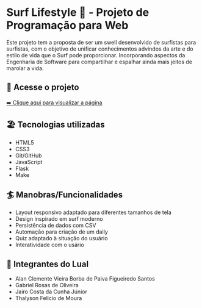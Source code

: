 # Surf Lifestyle 🌊 - Projeto de Programação para Web

 Este projeto tem a proposta de ser um swell desenvolvido de surfistas para surfistas, com o objetivo de unificar conhecimentos advindos da arte e do estilo de vida que o Surf pode proporcionar. Incorporando aspectos da Engenharia de Software para compartilhar e espalhar ainda mais jeitos de marolar a vida. 

## 🔗 Acesse o projeto 

[➡️ Clique aqui para visualizar a página](https://surf-lifestyle.onrender.com)

## 🏖️ Tecnologias utilizadas

- HTML5
- CSS3
- Git/GitHub
- JavaScript
- Flask
- Make

## 🏄 Manobras/Funcionalidades

- Layout responsivo adaptado para diferentes tamanhos de tela
- Design inspirado em surf moderno
- Persistência de dados com CSV
- Automação para criação de um daily
- Quiz adaptado à situação do usuário
- Interatividade com o usário

## 🌙 Integrantes do Lual 

* Alan Clemente Vieira Borba de Paiva Figueiredo Santos
* Gabriel Rosas de Oliveira
* Jairo Costa da Cunha Júnior
* Thalyson Felicio de Moura
